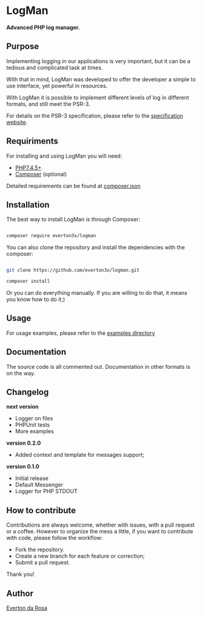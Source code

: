 # LogMan

**Advanced PHP log manager.**

## Purpose

Implementing logging in our applications is very important, but it can be a tedious and complicated task at times.

With that in mind, LogMan was developed to offer the developer a simple to use interface, yet powerful in resources.

With LogMan it is possible to implement different levels of log in different formats, and still meet the PSR-3.

For details on the PSR-3 specification, please refer to the [specification website](https://www.php-fig.org/psr/psr-3/).

## Requiriments

For installing and using LogMan you will need:

- [PHP7.4.5+](https://php.net)
- [Composer](https://getcomposer.org) (optional)

Detailed requirements can be found at [composer.json](https://github.com/everton3x/logman/blob/master/composer.json)

## Installation

The best way to install LogMan is through Composer:

```sh

composer require everton3x/logman

```

You can also clone the repository and install the dependencies with the composer:

```sh

git clone https://github.com/everton3x/logman.git

composer install

```

Or you can do everything manually. If you are willing to do that, it means you know how to do it;)

## Usage

For usage examples, please refer to the [examples directory](https://github.com/everton3x/logman/tree/master/examples)

## Documentation

The source code is all commented out. Documentation in other formats is on the way.

## Changelog

**next version**

- Logger on files
- PHPUnit tests
- More examples

**version 0.2.0**

- Added context and template for messages support;

**version 0.1.0**

- Initial release
- Default Messenger
- Logger for PHP STDOUT

## How to contribute

Contributions are always welcome, whether with issues, with a pull request or a coffee. However to organize the mess a little, if you want to contribute with code, please follow the workflow:

- Fork the repository.
- Create a new branch for each feature or correction;
- Submit a pull request.

Thank you!

## Author

[Everton da Rosa](https://everton3x.github.com)
